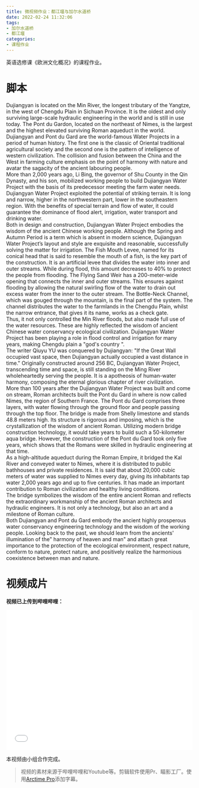```yaml
---
title: 微视频作业：都江堰与加尔水道桥
date: 2022-02-24 11:32:06
tags:
- 加尔水道桥
- 都江堰
categories:
- 课程作业
---
```


英语选修课《欧洲文化概况》的课程作业。

<!-- more -->


# 脚本
Dujiangyan is located on the Min River, the longest tributary of the Yangtze, in the west of Chengdu Plain in Sichuan Province. It is the oldest and only surviving large-scale hydraulic engineering in the world and is still in use today. The Pont du Gardon, located on the northeast of Nimes, is the largest and the highest elevated surviving Roman aqueduct in the world. Dujiangyan and Pont du Gard are the world-famous Water Projects in a period of human history. The first one is the classic of Oriental traditional agricultural society and the second one is the pattern of intelligence of western civilization. The collision and fusion between the China and the West in farming culture emphasis on the point of harmony with nature and avatar the sagacity of the ancient labouring people.<br />More than 2,000 years ago, Li Bing, the governor of Shu County in the Qin Dynasty, and his son, mobilized working people to build Dujiangyan Water Project with the basis of its predecessor meeting the farm water needs. Dujiangyan Water Project exploited the potential of striking terrain. It is long and narrow, higher in the northwestern part, lower in the southeastern region. With the benefits of special terrain and flow of water, it could guarantee the dominance of flood alert, irrigation, water transport and drinking water.<br />Both in design and construction, Dujiangyan Water Project embodies the wisdom of the ancient Chinese working people. Although the Spring and Autumn Period is a term which is absent in modern science, Dujiangyan Water Project’s layout and style are exquisite and reasonable, successfully solving the matter for irrigation. The Fish Mouth Levee, named for its conical head that is said to resemble the mouth of a fish, is the key part of the construction. It is an artificial levee that divides the water into inner and outer streams. While during flood, this amount decreases to 40% to protect the people from flooding. The Flying Sand Weir has a 200-meter-wide opening that connects the inner and outer streams. This ensures against flooding by allowing the natural swirling flow of the water to drain out excess water from the inner to the outer stream. The Bottle-Neck Channel, which was gouged through the mountain, is the final part of the system. The channel distributes the water to the farmlands in the Chengdu Plain, whilst the narrow entrance, that gives it its name, works as a check gate. <br />Thus, it not only controlled the Min River floods, but also made full use of the water resources. These are highly reflected the wisdom of ancient Chinese water conservancy ecological civilization. Dujiangyan Water Project has been playing a role in flood control and irrigation for many years, making Chengdu plain a "god's country ". <br />The writer Qiuyu YU was conquered by Dujiangyan: "If the Great Wall occupied vast space, then Dujiangyan actually occupied a vast distance in time."  Originally constructed around 256 BC, Dujiangyan Water Project, transcending time and space, is still standing on the Ming River wholeheartedly serving the people. It is a apotheosis of human-water harmony, composing the eternal glorious chapter of river civilization. <br />More than 100 years after the Dujiangyan Water Project was built and come on     stream, Roman architects built the Pont du Gard in where is now called Nimes, the region of Southern France. The Pont du Gard comprises three layers, with water flowing through the ground floor and people passing through the top floor. The bridge is made from Shelly limestone and stands 48.8 meters high. Its structure is rigorous and imposing, which is the crystallization of the wisdom of ancient Roman. Utilizing modern bridge construction technology, it would take years to build such a 50-kilometer aqua bridge. However, the construction of the Pont du Gard took only five years, which shows that the Romans were skilled in hydraulic engineering at that time.<br />As a high-altitude aqueduct during the Roman Empire, it bridged the Kal River and conveyed water to Nimes, where it is distributed to public bathhouses and private residences. It is said that about 20,000 cubic meters of water was supplied to Nimes every day, giving its inhabitants tap water 2,000 years ago and up to five centuries. It has made an important contribution to Roman civilization and healthy living conditions.<br />The bridge symbolizes the wisdom of the entire ancient Roman and reflects the extraordinary workmanship of the ancient Roman architects and hydraulic engineers. It is not only a technology, but also an art and a milestone of Roman culture.<br />Both Dujiangyan and Pont du Gard embody the ancient highly prosperous water conservancy engineering technology and the wisdom of the working people. Looking back to the past, we should learn from the ancients' illumination of the" harmony of heaven and man" and attach great importance to the protection of the ecological environment, respect nature, conform to nature, protect nature, and positively realize the harmonious coexistence between man and nature.
<a name="cQ5OS"></a>

# 视频成片
**视频已上传到哔哩哔哩：**  

<div style="position: relative; width: 100%; height: 0; padding-bottom: 75%;">
    <iframe src="//player.bilibili.com/player.html?aid=551757114&bvid=BV1qi4y127Da&cid=515766576&page=1"  scrolling="no" border="0" frameborder="no" framespacing="0" allowfullscreen="true" style="position: absolute; width: 100%; height: 100%; left: 0; top: 0;"></iframe>  
</div>
 

本视频由小组合作完成。
  
> 视频的素材来源于哔哩哔哩和Youtube等。剪辑软件使用Pr、瞄影工厂。使用[Arctime Pro](https://arctime.org/)添加字幕。
 

